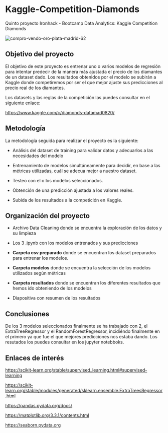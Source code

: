 # Kaggle-Competition-Diamonds
Quinto proyecto Ironhack - Bootcamp Data Analytics: Kaggle Competition Diamonds

![compro-vendo-oro-plata-madrid-62](https://user-images.githubusercontent.com/61025562/95113143-e4515d80-0739-11eb-8253-09362467298a.jpg)

## Objetivo del proyecto

El objetivo de este proyecto es entrenar uno o varios modelos de regresión para intentar predecir de la manera más ajustada el precio de los diamantes de un dataset dado. Los resultados obtenidos por el modelo se subirán a Kaggle donde competiremos por ser el que mejor ajuste sus predicciones al precio real de los diamantes.

Los datasets y las reglas de la competición las puedes consultar en el siguiente enlace:

https://www.kaggle.com/c/diamonds-datamad0820/


## Metodología

La metodología seguida para realizar el proyecto es la siguiente:

- Análisis del dataset de training para validar datos y adecuarlos a las necesidades del modelo

- Entrenamiento de modelos simultáneamente para decidir, en base a las métricas utilizadas, cuál se adecua mejor a nuestro dataset.

- Testeo con el o los modelos seleccionados.

- Obtención de una predicción ajustada a los valores reales.

- Subida de los resultados a la competición en Kaggle.

## Organización del proyecto

- Archivo Data Cleaning donde se encuentra la exploración de los datos y su limpieza

- Los 3 .ipynb con los modelos entrenados y sus predicciones

- **Carpeta csv preparado** donde se encuentran los dataset preparados para entrenar los modelos.

- **Carpeta modelos** donde se encuentra la selección de los modelos utilizados según métricas

- **Carpeta resultados** donde se encuentran los diferentes resultados que hemos ido obteniendo de los modelos

- Diapositiva con resumen de los resultados

## Conclusiones

De los 3 modelos seleccionados finalmente se ha trabajado con 2, el ExtraTreeRegressor y el RandomForestRegressor, incidiéndo finalmente en el primero ya que fue el que mejores predicciones nos estaba dando. Los resutados los puedes consultar en los jupyter notebboks.

## Enlaces de interés

https://scikit-learn.org/stable/supervised_learning.html#supervised-learning

https://scikit-learn.org/stable/modules/generated/sklearn.ensemble.ExtraTreesRegressor.html

https://pandas.pydata.org/docs/

https://matplotlib.org/3.3.1/contents.html

https://seaborn.pydata.org

